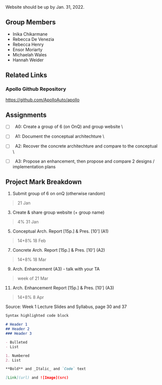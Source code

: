Website should be up by Jan. 31, 2022. 

## Group Members
- Inika Chikarmane
- Rebecca De Venezia
- Rebecca Henry
- Ensor Moriarty
- Michaelah Wales
- Hannah Weider


## Related Links
### Apollo Github Repository 
https://github.com/ApolloAuto/apollo



## Assignments

- [ ] &nbsp; A0: Create a group of 6 (on OnQ) and group website \
- [ ] &nbsp; A1: Document the conceptual architechture \
- [ ] &nbsp; A2: Recover the concrete architechture and compare to the conceptual \
- [ ] &nbsp; A3: Propose an enhancement, then propose and compare 2 designs / implementation plans


## Project Mark Breakdown
1. Submit group of 6 on onQ (otherwise random)                           
> 21 Jan 
3. Create & share group website (+ group name)                  
> 4%  31 Jan 
5. Conceptual Arch. Report [15p.] & Pres. [10'] (A1)         
> 14+8%  18 Feb 
7. Concrete Arch. Report [15p.] & Pres. [10'] (A2)           
> 14+8%  18 Mar 
9. Arch. Enhancement (A3) - talk with your TA                    
> week of 21 Mar 
11. Arch. Enhancement Report [15p.] & Pres. [10'] (A3)         
> 14+8%  8 Apr

Source: Week 1 Lecture Slides and Syllabus, page 30 and 37


```markdown
Syntax highlighted code block

# Header 1
## Header 2
### Header 3

- Bulleted
- List

1. Numbered
2. List

**Bold** and _Italic_ and `Code` text

[Link](url) and ![Image](src)
```



